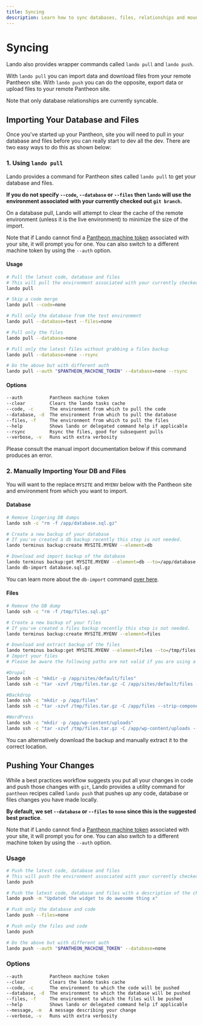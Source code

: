 ```yaml
---
title: Syncing
description: Learn how to sync databases, files, relationships and mounts between your local Lando site and your remote Pantheon site.
---
```


# Syncing

Lando also provides wrapper commands called `lando pull` and `lando push`.

With `lando pull` you can import data and download files from your remote Pantheon site. With `lando push` you can do the opposite, export data or upload files to your remote Pantheon site.

Note that only database relationships are currently syncable.

## Importing Your Database and Files

Once you've started up your Pantheon, site you will need to pull in your database and files before you can really start to dev all the dev. There are two easy ways to do this as shown below:

### 1. Using `lando pull`

Lando provides a command for Pantheon sites called `lando pull` to get your database and files.

**If you do not specify `--code`, `--database` or `--files` then `lando` will use the environment associated with your currently checked out `git branch`.**

On a database pull, Lando will attempt to clear the cache of the remote environment (unless it is the live environment) to minimize the size of the import.

Note that if Lando cannot find a [Pantheon machine token](https://pantheon.io/docs/machine-tokens/) associated with your site, it will prompt you for one. You can also switch to a different machine token by using the  `--auth` option.

#### Usage

```bash
# Pull the latest code, database and files
# This will pull the environment associated with your currently checked out git branch
lando pull

# Skip a code merge
lando pull --code=none

# Pull only the database from the test environment
lando pull --database=test --files=none

# Pull only the files
lando pull --database=none

# Pull only the latest files without grabbing a files backup
lando pull --database=none --rsync

# Do the above but with different auth
lando pull --auth "$PANTHEON_MACHINE_TOKEN" --database=none --rsync
```

#### Options

```bash
--auth          Pantheon machine token
--clear         Clears the lando tasks cache
--code, -c      The environment from which to pull the code
--database, -d  The environment from which to pull the database
--files, -f     The environment from which to pull the files
--help          Shows lando or delegated command help if applicable
--rsync         Rsync the files, good for subsequent pulls
--verbose, -v   Runs with extra verbosity
```

Please consult the manual import documentation below if this command produces an error.

### 2. Manually Importing Your DB and Files

You will want to the replace `MYSITE` and `MYENV` below with the Pantheon site and environment from which you want to import.

#### Database

```bash
# Remove lingering DB dumps
lando ssh -c "rm -f /app/database.sql.gz"

# Create a new backup of your database
# If you've created a db backup recently this step is not needed.
lando terminus backup:create MYSITE.MYENV --element=db

# Download and import backup of the database
lando terminus backup:get MYSITE.MYENV --element=db --to=/app/database.sql.gz
lando db-import database.sql.gz
```

You can learn more about the `db-import` command [over here](https://docs.lando.dev/guides/db-import.html).

#### Files

```bash
# Remove the DB dump
lando ssh -c "rm -f /tmp/files.sql.gz"

# Create a new backup of your files
# If you've created a files backup recently this step is not needed.
lando terminus backup:create MYSITE.MYENV --element=files

# Download and extract backup of the files
lando terminus backup:get MYSITE.MYENV --element=files --to=/tmp/files.tar.gz
# Import your files
# Please be aware the following paths are not valid if you are using a nested webroot in your Pantheon recipe.

#Drupal
lando ssh -c "mkdir -p /app/sites/default/files"
lando ssh -c "tar -xzvf /tmp/files.tar.gz -C /app/sites/default/files --strip-components 1"

#Backdrop
lando ssh -c "mkdir -p /app/files"
lando ssh -c "tar -xzvf /tmp/files.tar.gz -C /app/files --strip-components 1"

#WordPress
lando ssh -c "mkdir -p /app/wp-content/uploads"
lando ssh -c "tar -xzvf /tmp/files.tar.gz -C /app/wp-content/uploads --strip-components 1"
```

You can alternatively download the backup and manually extract it to the correct location.

## Pushing Your Changes

While a best practices workflow suggests you put all your changes in code and push those changes with `git`, Lando provides a utility command for `pantheon` recipes called `lando push` that pushes up any code, database or files changes you have made locally.

**By default, we set `--database` or `--files` to `none` since this is the suggested best practice**.

Note that if Lando cannot find a [Pantheon machine token](https://pantheon.io/docs/machine-tokens/) associated with your site, it will prompt you for one. You can also switch to a different machine token by using the  `--auth` option.


### Usage

```bash
# Push the latest code, database and files
# This will push the environment associated with your currently checked out git branch
lando push

# Push the latest code, database and files with a description of the change
lando push -m "Updated the widget to do awesome thing x"

# Push only the database and code
lando push --files=none

# Push only the files and code
lando push

# Do the above but with different auth
lando push --auth "$PANTHEON_MACHINE_TOKEN" --database=none
```

### Options

```bash
--auth          Pantheon machine token
--clear         Clears the lando tasks cache
--code, -c      The environment to which the code will be pushed
--database, -d  The environment to which the database will be pushed
--files, -f     The environment to which the files will be pushed
--help          Shows lando or delegated command help if applicable
--message, -m   A message describing your change
--verbose, -v   Runs with extra verbosity
```